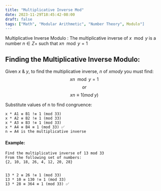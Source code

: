 ```yaml
---
title: "Multiplicative Inverse Mod"
date: 2023-11-29T18:45:42-08:00
draft: false
tags: ["Math", "Modular Arithmetic", "Number Theory", Modulo"]
---
```


Multiplicative Inverse Modulo
: The multiplicative inverse of $x \mod y$ is a number $n ∈ Z+$ such that $xn\mod y=1$

## Finding the Multiplicative Inverse Modulo:

Given $x$ & $y$, to find the multiplicative inverse, $n$ of $x mod y$ you must find:
$$xn \mod y = 1$$
$$or$$
$$xn ≡ 1 (mod\ y)$$

Substitute values of n to find congruence:

```
x * A1 ≡ B1 !≡ 1 (mod 33)
x * A2 ≡ B2 !≡ 1 (mod 33)
x * A3 ≡ B3 !≡ 1 (mod 33)
x * A4 ≡ B4 ≡ 1 (mod 33) ✅
n = A4 is the multiplicative inverse
```

#### Example:

```
Find the multiplicative inverse of 13 mod 33
From the following set of numbers:
{2, 10, 18, 26, 4, 12, 20, 28}


13 * 2 ≡ 26 !≡ 1 (mod 33)
13 * 10 ≡ 130 !≡ 1 (mod 33)
13 * 28 ≡ 364 ≡ 1 (mod 33) ✅
```
